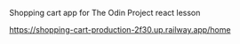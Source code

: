 Shopping cart app for The Odin Project react lesson


https://shopping-cart-production-2f30.up.railway.app/home
